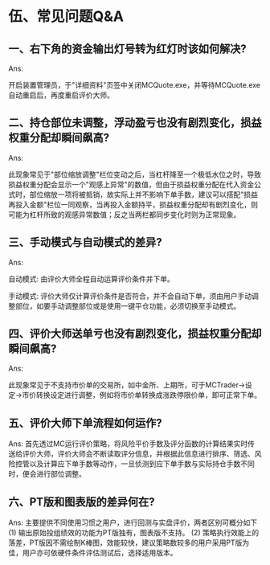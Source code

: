 # 伍、常见问题Q&A

## 一、右下角的资金输出灯号转为红灯时该如何解决?

Ans:

开启装置管理员，于"详细资料"页签中关闭MCQuote.exe，并等待MCQuote.exe自动重启后，再度重启评价大师。

## 二、持仓部位未调整，浮动盈亏也没有剧烈变化，损益权重分配却瞬间飙高?

Ans:

此现象常见于"部位缩放调整"栏位变动之后，当杠杆降至一个极低水位之时，导致损益权重分配会显示一个"观感上异常"的数值，但由于损益权重分配在代入资金公式时，部位缩放一项将被抵销，故实际上并不影响下单手数，建议可以搭配"损益再投入金额"栏位一同观察，当再投入金额持平，损益权重分配却有剧烈变化，则可能为杠杆所致的观感异常数值；反之当两栏都同步变化时则为正常现象。

## 三、手动模式与自动模式的差异?

Ans:

自动模式: 由评价大师全程自动运算评价条件并下单。

手动模式: 评价大师仅计算评价条件是否符合，并不会自动下单，须由用户手动调整部位，如要手动调整部位或是使用一键平仓功能，必须切换至手动模式。

## 四、评价大师送单亏也没有剧烈变化，损益权重分配却瞬间飙高?

Ans:

此现象常见于不支持市价单的交易所，如中金所、上期所，可于MCTrader-&gt;设定-&gt;市价转换设定进行调整，例如将市价单转换成涨跌停限价单，即可正常下单。

## 五、评价大师下单流程如何运作?

 Ans: 首先透过MC运行评价策略，将风险平价手数及评分函数的计算结果实时传送给评价大师，评价大师会不断读取评分信息，并根据此信息进行排序、筛选、风险控管以及计算应下单手数等动作，一旦侦测到应下单手数与实际持仓手数不同时，便会进行部位调整。

## 六、PT版和图表版的差异何在?

 Ans: 主要提供不同使用习惯之用户，进行回测与实盘评价，两者区别可概分如下 \(1\) 输出原始投组绩效的功能为PT版独有，图表版不支持。 \(2\) 策略执行效能上的落差，PT版因不需绘制K棒图，效能较快，建议策略数较多的用户采用PT版为佳，用户亦可依硬件条件评估测试后，选择适用版本。

